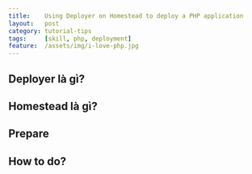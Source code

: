 ```yaml
---
title:    Using Deployer on Homestead to deploy a PHP application
layout:   post
category: tutorial-tips
tags:     [skill, php, deployment]
feature:  /assets/img/i-love-php.jpg
---
```


## Deployer là gì?

## Homestead là gì?

## Prepare

## How to do?

